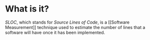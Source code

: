 # What is it?

*SLOC*, which stands for *Source Lines of Code*, is a [[Software Measurement]] technique used to estimate the number of lines that a software will have once it has been implemented.